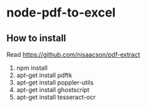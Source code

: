 # node-pdf-to-excel

## How to install

Read https://github.com/nisaacson/pdf-extract

1. npm install
2. apt-get install pdftk
3. apt-get install poppler-utils
4. apt-get install ghostscript
5. apt-get install tesseract-ocr